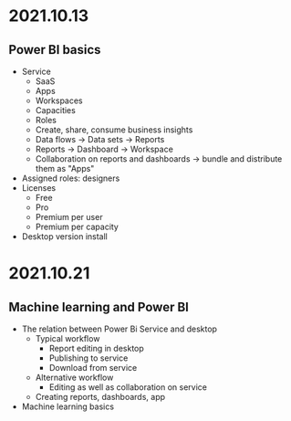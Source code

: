 # 2021.10.13

## Power BI basics

- Service
  - SaaS
  - Apps
  - Workspaces
  - Capacities
  - Roles
  - Create, share, consume business insights
  - Data flows -> Data sets -> Reports
  - Reports -> Dashboard -> Workspace
  - Collaboration on reports and dashboards -> bundle and distribute them as "Apps"
- Assigned roles: designers
- Licenses
  - Free
  - Pro
  - Premium per user
  - Premium per capacity
- Desktop version install

# 2021.10.21

## Machine learning and Power BI

- The relation between Power Bi Service and desktop
  - Typical workflow
    - Report editing in desktop
    - Publishing to service
    - Download from service
  - Alternative workflow
    - Editing as well as collaboration on service
  - Creating reports, dashboards, app
- Machine learning basics

